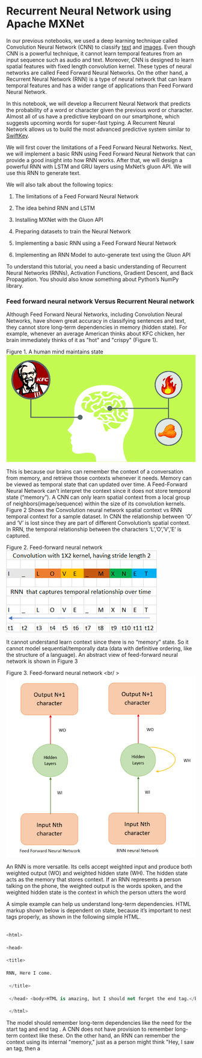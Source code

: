 # Recurrent Neural Network using Apache MXNet

In our previous notebooks, we used a deep learning technique called Convolution Neural Network (CNN) to classify [text](https://www.oreilly.com/ideas/sentiment-analysis-with-apache-mxnet) and [images](https://www.oreilly.com/ideas/classifying-traffic-signs-with-mxnet-an-introduction-to-computer-vision-with-neural-networks). Even though CNN is a powerful technique, it cannot learn temporal features from an input sequence such as audio and text. Moreover, CNN is designed to learn spatial features with fixed length convolution kernel. These types of neural networks are called Feed Forward Neural Networks. On the other hand, a Recurrent Neural Network (RNN) is a type of neural network that can learn temporal features and has a wider range of applications than Feed Forward Neural Network.

In this notebook, we will develop a Recurrent Neural Network that predicts the probability of a word or character given the previous word or character. Almost all of us have a predictive keyboard on our smartphone, which suggests upcoming words for super-fast typing. A Recurrent Neural Network allows us to build the most advanced predictive system similar to [SwiftKey](https://blog.swiftkey.com/swiftkey-debuts-worlds-first-smartphone-keyboard-powered-by-neural-networks/).

We will first cover the limitations of a Feed Forward Neural Networks. Next, we will implement a basic RNN using Feed Forward Neural Network that can provide a good insight into how RNN works. After that, we will design a powerful RNN with LSTM and GRU layers using MxNet’s gluon API. We will use this RNN to generate text.

We will also talk about the following topics:

1. The limitations of a Feed Forward Neural Network

2. The idea behind RNN and LSTM

3. Installing MXNet with the Gluon API

4. Preparing datasets to train the Neural Network

5. Implementing a basic RNN using a Feed Forward Neural Network

6. Implementing an RNN Model to auto-generate text using the Gluon API

To understand this tutorial, you need a basic understanding of Recurrent Neural Networks (RNNs), Activation Functions, Gradient Descent, and Back Propagation. You should also know something about Python’s NumPy library.

### Feed forward neural network Versus Recurrent Neural network

Although Feed Forward Neural Networks, including Convolution Neural Networks, have shown great accuracy in classifying sentences and text, they cannot store long-term dependencies in memory (hidden state). For example, whenever an average American thinks about KFC chicken, her brain immediately thinks of it as "hot" and "crispy" (Figure 1).

Figure 1. A human mind maintains state <br /> ![Alt text](images/KFC_Thinking01.jpg?raw=true "Understanding context")

This is because our brains can remember the context of a conversation from memory, and retrieve those contexts whenever it needs. Memory can be viewed as temporal state that can updated over time.  A Feed-Forward Neural Network can't interpret the context since it does not store temporal state (“memory”). A CNN can only learn spatial context from a local group of neighbors(image/sequence) within the size of its convolution kernels. Figure 2 Shows the Convolution neural network spatial context vs RNN temporal  context for a sample dataset. In CNN the relationship between ‘O’ and ‘V’ is lost since they are part of different Convolution’s spatial context. In RRN, the temporal relationship between the characters ‘L’,’O’,’V’,’E’ is captured. <br />

Figure 2. Feed-forward neural network <br /> ![Alt text](images/cnnvsrnn.png?raw=true "RNN vs CNN")

 It cannot understand learn context since there is no “memory” state. So it cannot model sequential/temporally data (data with definitive ordering, like the structure of a language). An abstract view of feed-forward neural network is shown in Figure 3 <br /> 

Figure 3. Feed-forward neural network <br/ >![Alt text](images/ffn_rnn.png?raw=true "Sequence to Sequence model")

An RNN is more versatile. Its cells accept weighted input and produce both weighted output (WO) and weighted hidden state (WH). The hidden state acts as the memory that stores context. If an RNN represents a person talking on the phone, the weighted output is the words spoken, and the weighted hidden state is the context in which the person utters the word

A simple example can help us understand long-term dependencies. HTML markup shown below is dependent on state, because it’s important to nest tags properly, as shown in the following simple HTML.

```python

<html>

<head>

<title>

RNN, Here I come.

 </title>

 </head> <body>HTML is amazing, but I should not forget the end tag.</body>

 </html>

 ```

The model should remember long-term dependencies like the need for the start tag <html> and end tag </html>. A CNN does not have provision to remember long-term context like these. On the other hand, an RNN can remember the context using its internal "memory," just as a person might think "Hey, I saw an <html> tag, then a <title> tag, so I need to close the <title> tag before closing the <html> tag."

### The intuition behind RNNs

In this section, we will explain the similarity between a feed forward neural network and RNN by building an unrolled version of Vanilla RNN using a feed forward neural network. A Vanilla RNN has a simple hidden state matrix (memory) and is easy to understand and implement.

Suppose we have to predict the 4th character in a stream of text, given the first three characters. To do that, we can design a simple Feed Forward Neural Network as in Figure. 4

Figure 4. <br /> ![Alt text](images/unRolled_rnn.png?raw=true "Unrolled RNN") <br />

This is basically a Feed Forward Network where the weights WI (green arrows) and WH (yellow arrows) are shared between some of the layers. This is an unrolled version of [Vanilla RNN](https://towardsdatascience.com/lecture-evolution-from-vanilla-rnn-to-gru-lstms-58688f1da83a), generally referred to as a many-to-one RNN because multiple inputs (3 characters, in this case) are used to predict one character. The RNN can be designed using MxNet as follows:

```python

class UnRolledRNN_Model(Block):

  # This is the initialisation of UnRolled RNN

    def __init__(self,vocab_size, num_embed, num_hidden,**kwargs):

        super(UnRolledRNN_Model, self).__init__(**kwargs)

        self.num_embed = num_embed

        self.vocab_size = vocab_size

        # Use name_scope to give child Blocks appropriate names.

        # It also allows sharing parameters between blocks recursively.

        with self.name_scope():

            self.encoder = nn.Embedding(self.vocab_size, self.num_embed)

            self.dense1 = nn.Dense(num_hidden,activation='relu',flatten=True)

            self.dense2 = nn.Dense(num_hidden,activation='relu',flatten=True)

            self.dense3 = nn.Dense(vocab_size,flatten=True)

    # This is the forward pass of neural network

    def forward(self, inputs):

        emd = self.encoder(inputs)

        #print(emd.shape)

        #since the input is shape(batch_size,input(3 characters))

        # we need to extract 0th, 1st, and 2nd character from each batch

        chararcter1 = emd[:,0,:]

        chararcter2 = emd[:,1,:]

        chararcter3 = emd[:,2,:]

        c1_hidden = self.dense1(chararcter1) # green arrow in diagram for character 1 (WI)

        c2_hidden = self.dense1(chararcter2) # green arrow in diagram for character 2 (WI)

        c3_hidden = self.dense1(chararcter3) # green arrow in diagram for character 3 (WI)

        c1_hidden_2 = self.dense2(c1_hidden)  # yellow arrow in diagram (WH)

        addition_result = F.add(c2_hidden,c1_hidden_2) # Total c1 + c2

        addition_hidden = self.dense2(addition_result) # yellow arrow in diagram (WH)

        addition_result_2 = F.add(addition_hidden,c3_hidden) # Total c1 + c2 + c3

        final_output = self.dense3(addition_result_2)   # The red arrow in diagram (WO)

        return final_output

  ```

Basically, this neural network has embedding layers (emb) followed by 3 dense layers:

Dense1 (with weights WI), which accepts the input

Dense 2 (with weights WH) (an intermediate layer)

Dense3 (with weights WO), which produces the output. We also do some MXNet array addition to combine inputs.

You can check this [blog post](https://www.oreilly.com/ideas/sentiment-analysis-with-apache-mxnet) to learn about embedding layer) and its functionality.  The Dense layers 1, 2, and 3 learn a set of weights that can predict the 4th character given the first 3 characters.

We use [Binary Cross Entropy Loss](https://mxnet.incubator.apache.org/api/python/gluon/loss.html#mxnet.gluon.loss.SigmoidBinaryCrossEntropyLoss) in our model. This model can be folded back and succinctly represented like Figure 5. <br />

Figure 5. Binary Cross Entropy Loss architecture  <br /> ![Alt text](images/RNN.png?raw=true "RNN")  <br />

Figure 5 helps explain the math behind the model, which can be carried out as follows:

```python

hidden_state_at_t = (WI x input + WH x previous_hidden_state)

```

Vanilla RNNs have some limitations. For example, let's say we have a long document containing the sentences "I was born in France during the world war" and "So I can speak French." A Vanilla RNN cannot understand the context of being "born in France" and "I can speak French" if they are far apart in a given document.

In addition to the many-to-one RNN, there are other types of RNN that process such memory-based applications, including the popular sequence-to-sequence RNN (Figure 6)In this sequence-to-sequence RNN, where sequence length is 3, each input is mapped onto a separate output. This helps the model to train faster because we measure loss (the difference between the predicted value and the actual output) at each time instant. Instead of one loss at the end, we can see loss1, loss2, etc., so that we get a better feedback (backpropagation) when training our model.

Figure 6. Sequence-to-sequence RNN <br /> ![Alt text](images/loss.png?raw=true" Sequence to Sequence model") <br />


RNN doesn't provide the capability (at least in practice) to forget the irrelevant context in between the phrases. RNN gives more importance to the most previous hidden state because it cannot give preference to the arbitrary (t-k) hidden state, where t is the current time step and k is the number greater than 0. This is because training an RNN on a long sequence of words can cause the gradient to vanish (when the gradient is small) or to explode (when the gradient is large) during backpropagation. Basically, the [backpropagation algorithm](http://neuralnetworksanddeeplearning.com/chap2.html) multiplies the gradients along the computational graph of the neural network in reverse direction. Hence, when the eigenvalue of the Hidden state matrix is large or small, the gradient becomes unstable. A detailed explanation of the problems with RNN is explained [here](http://citeseerx.ist.psu.edu/viewdoc/download?doi=10.1.1.421.8930&rep=rep1&type=pdf).

### Long Short-Term Memory (LSTM)

To address the problems with Vanilla RNN, the two German researchers Sepp Hochreiter and Juergen Schmidhuber proposed [Long Short-Term Memory](http://www.bioinf.jku.at/publications/older/2604.pdf) (LSTM), a complex RNN unit, as a solution to the vanishing/exploding gradient problem.  Some beautifully illustrated, simple versions of LSTM can be found [here](http://colah.github.io/posts/2015-08-Understanding-LSTMs/) and [here](https://medium.com/mlreview/understanding-lstm-and-its-diagrams-37e2f46f1714). In an abstract sense, we can think LSTM unit as a small neural network that decides the amount of information it needs to preserve (memory) from the previous time step.

## Implementing an LSTM

Now we can try creating our own simple character predictor.

### Preparing your environment

If you're working in the AWS Cloud, you can save yourself a lot of installation work by using an [Amazon SageMaker](https://aws.amazon.com/sagemaker/), pre-configured for deep learning.  If you have done this, skip steps 1-5 below.

If you are using a Conda environment, remember to install pip inside conda by typing 'conda install pip' after you activate an environment.  This will save you a lot of problems down the road.

Here's how to get set up:

1. Install [Anaconda](https://www.continuum.io/downloads), a package manager. It is easier to install Python libraries using Anaconda.

2. Install [scikit-learn](http://scikit-learn.org/stable/install.html), a general-purpose scientific computing library. We'll use this to pre-process our data. You can install it with 'conda install scikit-learn'.

3. Grab the Jupyter Notebook, with 'conda install jupyter notebook'.

4. Get [MXNet](https://github.com/apache/incubator-mxnet/releases), an open source deep learning library. The Python notebook was tested on version 0.12.0 of MxNet, and you can install using pip as follows: pip install mxnet==0.12.0

5. After you activate the anaconda environment, type these commands in it: ‘source activate mxnet'

The consolidated list of commands is:

```bash

conda install pip

pip install opencv-python

conda install scikit-learn

conda install jupyter notebook

pip install mxnet==0.12.0

```

6. You can download the [MXNet notebook for this part of the tutorial](https://github.com/sookinoby/RRN-MxNet/blob/master/Test-rnn.ipynb), where we've created and run all this code, and play with it! Adjust the hyperparameters and experiment with different approaches to neural network architecture.

### Preparing the Data Set

We will use a work of [Friedrich Nietzsche](https://en.wikipedia.org/wiki/Friedrich_Nietzsche) as our dataset.

You can download the data set [here](https://s3.amazonaws.com/text-datasets/nietzsche.txt). You are free to use any other dataset, such as your own chat history, or you can download some datasets from this [site](https://cs.stanford.edu/people/karpathy/char-rnn/). If you use your own chat history as the dataset, you can write a custom predictive text editor for your own lingo. For now, we will stick with Nietzche’s work.

The dataset nietzsche.txt consists of 600901 characters, out of which 86 are unique. We need to convert the entire text to a sequence of numbers.

```python

chars = sorted(list(set(text)))

#maps character to unique index e.g. {a:1,b:2....}

char_indices = dict((c, i) for i, c in enumerate(chars))

#maps indices to characters (1:a,2:b ....)

indices_char = dict((i, c) for i, c in enumerate(chars))

#convert the entire text into sequence

idx = [char_indices[c] for c in text]

```

### Preparing the dataset for Unrolled RNN

Our goal is to convert the data set to a series of inputs and outputs. Each sequence of three characters from the input stream will be stored as the three input characters to our model, with the next character being the output we are trying to train our model to predict. For instance, we would translate the string "I_love_mxnet" into the inputs and outputs shown in Table 1.

Table 1. How predictions are based on an input stream for "I_love_mxnet" ! <br />[Alt text](images/unroll_input.png?raw=true "unrolled input") <br />

The code to do the conversion follows.

 ```python

 #Input for neural network(our basic rnn has 3 inputs, n samples)

cs=3

c1_dat = [idx[i] for i in range(0, len(idx)-1-cs, cs)]

c2_dat = [idx[i+1] for i in range(0, len(idx)-1-cs, cs)]

c3_dat = [idx[i+2] for i in range(0, len(idx)-1-cs, cs)]

#The output of rnn network (single vector)

c4_dat = [idx[i+3] for i in range(0, len(idx)-1-cs, cs)]

#Stacking the inputs to form3 input features

x1 = np.stack(c1_dat[:-2])

x2 = np.stack(c2_dat[:-2])

x3 = np.stack(c3_dat[:-2])

# Concatenate to form the input training set

col_concat = np.array([x1,x2,x3])

t_col_concat = col_concat.T

```

We also batchify the training set in batches of 32, so that each training instance is of shape 32 X 3. Batchifying the input helps us train the model faster.

```python

#Set the batch size as 32, so input is of form 32 X 3

#output is 32 X 1

batch_size = 32

def get_batch(source,label_data, i,batch_size=32):

    bb_size = min(batch_size, source.shape[0] - 1 - i)

    data = source[i : i + bb_size]

    target = label_data[i: i + bb_size]

    #print(target.shape)

    return data, target.reshape((-1,))

```

### Preparing the dataset for gluon RNN

In the previous section, we prepared the dataset to predict the 4th character in input, given the previous 3 characters. In this section, we will generalize the algorithm to predict the nth character given a sequence with arbitrary length of n-1. This is very similar to preparing the dataset for unrolled RNN, except for the shape of the input. The dataset should be ordered in the shape (number of example X batch_size). Now, let us divide the sample dataset into batches as shown below: in Table 2.

Table 2. Batched input
![Alt text]<br />(images/batch3.png?raw=true "batch reshape") <br />

We have converted the input sequence to a batch size of 3 and a sequence length of 4. By transforming it this way, we lose the temporal relationship between many adjacent characters, such as  'O' and 'V' or 'M' and 'X'. For example, ‘V' follows ‘O'  in the input sequence but ‘V' and ‘O' belong to different batches; The only reason we batch the input sequence is to train our model faster. The following Python function does the batching of input:

```python

def rnn_batch(data, batch_size):

    """Reshape data into (num_example, batch_size)"""

    nbatch = data.shape[0] // batch_size

    data = data[:nbatch * batch_size]

    data = data.reshape((batch_size, nbatch)).T

    return data

```

Table 3 shows another example with batch size 2 ![Alt text]<br />(images/batch4.png?raw=true "batch reshape") <br /> and sequence length of 6.  It is very easy to generate the an input sequence of arbitrary length from a given batch. For example, if we want to generate a sequence of length 3 from a batch size of 2, we can do so easily using the following code.

```python

#get the batch

def get_batch(source, i,seq):

    seq_len = min(seq, source.shape[0] - 1 - i)

    data = source[i : i + seq_len]

    target = source[i + 1 : i + 1 + seq_len]

    return data, target.reshape((-1,))

```

During our training, we define an input sequence length of 100 as a hyperparameter. This may require fine tuning for the best output.

### Designing RNN in Gluon

Next, we define a class that allows us to create two RNN models that we have chosen for our example: GRU [(Gated Recurrent Unit)](https://mxnet.incubator.apache.org/api/python/gluon.html#mxnet.gluon.rnn.GRU) and [LSTM](https://mxnet.incubator.apache.org/api/python/gluon.html#mxnet.gluon.rnn.LSTM). GRU is a simpler version of LSTM and performs equally well. You can find a comparison study [here](https://arxiv.org/abs/1412.3555). The models are created with the following Python snippet:

```python

# Class to create model objects.

class GluonRNNModel(gluon.Block):

    """A model with an encoder, recurrent layer, and a decoder."""

    def __init__(self, mode, vocab_size, num_embed, num_hidden,

                 num_layers, dropout=0.5, **kwargs):

        super(GluonRNNModel, self).__init__(**kwargs)

        with self.name_scope():

            self.drop = nn.Dropout(dropout)

            self.encoder = nn.Embedding(vocab_size, num_embed,

                                        weight_initializer = mx.init.Uniform(0.1))

            if mode == 'lstm':

                self.rnn = rnn.LSTM(num_hidden, num_layers, dropout=dropout,

                                    input_size=num_embed)

            elif mode == 'gru':

                self.rnn = rnn.GRU(num_hidden, num_layers, dropout=dropout,

                                   input_size=num_embed)

            else:

                self.rnn = rnn.RNN(num_hidden, num_layers, activation='relu', dropout=dropout,

                                   input_size=num_embed)

            self.decoder = nn.Dense(vocab_size, in_units = num_hidden)

            self.num_hidden = num_hidden



 #define the forward pass of the neural network

    def forward(self, inputs, hidden):

        emb = self.drop(self.encoder(inputs))

        output, hidden = self.rnn(emb, hidden)

        output = self.drop(output)

        decoded = self.decoder(output.reshape((-1, self.num_hidden)))

        return decoded, hidden

    #Initial state of network

    def begin_state(self, *args, **kwargs):

        return self.rnn.begin_state(*args, **kwargs)

```

The constructor of the class creates the neural units that will be used in our forward pass. The constructor is parameterized by the type of RNN layer to use: LSTM, GRU, or Vanilla RNN.  The forward pass method will be called when training the model to generate the loss associated with the training data.

The forward pass function starts by creating an [embedding layer](https://mxnet.incubator.apache.org/api/python/gluon.html#mxnet.gluon.nn.Embedding) for the input character. You can look at our [previous blog post](https://www.oreilly.com/ideas/sentiment-analysis-with-apache-mxnet) for more details on embedding. The output of the embedding layer is provided as input to the RNN. The RNN returns an output as well as the hidden state. A dropout layer keeps the model from memorizing the input-output mapping, to prevent overfitting.   The output produced by the RNN is passed to a decoder (dense unit), which predicts the next character in the neural network and also generates the loss during the training phase.

We also have a "begin state" function that initializses the initial hidden state of the model.

### Training the neural network

After defining the network, now, we have to train the neural network so that it learns.

```python

def trainGluonRNN(epochs,train_data,seq=seq_length):

    for epoch in range(epochs):

        total_L = 0.0

        hidden = model.begin_state(func = mx.nd.zeros, batch_size = batch_size, ctx = context)

        for ibatch, i in enumerate(range(0, train_data.shape[0] - 1, seq_length)):

            data, target = get_batch(train_data, i,seq)

            hidden = detach(hidden)

            with autograd.record():

                output, hidden = model(data, hidden)

                L = loss(output, target) # this is total loss associated with seq_length

                L.backward()

            grads = [i.grad(context) for i in model.collect_params().values()]

            # Here gradient is for the whole batch.

            # So we multiply max_norm by batch_size and seq_length to balance it.

            gluon.utils.clip_global_norm(grads, clip * seq_length * batch_size)

            trainer.step(batch_size)

            total_L += mx.nd.sum(L).asscalar()

```

Each epoch starts by initializing the hidden units to zero. While training each batch, we detach the hidden unit from computational graph so that we don't back propagate the gradient beyond the sequence length (100 in our case). If we don't detach the hidden state, the gradient is passed to the beginning of hidden state (t=0). After detaching, we calculate the loss and use the backward function to back-propagate the loss in order to fine tune the weights. We also normalize the gradient by multiplying it by the sequence length and batch size.

### Text generation

Once the model is trained with the input data, we can generate random text similar to the input data. The weights of the trained model (200 epochs) with sequence length of 100  is available [here](https://www.dropbox.com/s/7b1fw94s1em5po0/gluonlstm_2?dl=0). You can download the model weights and load it using the [model.load_params](https://mxnet.incubator.apache.org/api/python/module/module.html?highlight=load#mxnet.module.BaseModule.load_params) function.

Next, we will use this model to generate text similar to the text in the “nietzsche” input. To generate sequence of arbitrary length, we use the output generated by the model as the input for the next iteration.

To generate text, we initialize the hidden state.

```python

 hidden = model.begin_state(func = mx.nd.zeros, batch_size = batch_size, ctx=context)

```

Remember, we don't have to reset the hidden state because we don't back propagate the loss to fine tune the weights.

Then, we reshape the input sequence vector to a shape that the RNN model accepts.

```python

 sample_input = mx.nd.array(np.array([idx[0:seq_length]]).T

                                ,ctx=context)

```

Then we look at the argmax of the output produced by the network. generate output char 'c'.

```python

output,hidden = model(sample_input,hidden)

output,hidden = model(sample_input,hidden)

index = mx.nd.argmax(output, axis=1)

index = index.asnumpy()

count = count + 1

```

Then append output char 'c' to the input string

```python

sample_input = mx.nd.array(np.array([idx[0:seq_length]]).T,ctx=context)

new_string = new_string + indices_char[index[-1]]

input_string = input_string[1:] + indices_char[index[-1]]

```

Next, slice the first character of the input string.

```python

 new_string = new_string + indices_char[index[-1]]

        input_string = input_string[1:] + indices_char[index[-1]]

```

The following code generates “nietzsche” like text of arbitrary length.

```python

# a nietzsche like text generator

import sys

def generate_random_text(model,input_string,seq_length,batch_size,sentence_length_to_generate):

    count = 0

    new_string = ''

    cp_input_string = input_string

    hidden = model.begin_state(func = mx.nd.zeros, batch_size = batch_size, ctx=context)

    while count < sentence_length_to_generate:

        idx = [char_indices[c] for c in input_string]

        if(len(input_string) != seq_length):

            print(len(input_string))

            raise ValueError('there was a error in the input ')

        sample_input = mx.nd.array(np.array([idx[0:seq_length]]).T

                                ,ctx=context)

        output,hidden = model(sample_input,hidden)

        index = mx.nd.argmax(output, axis=1)

        index = index.asnumpy()

        count = count + 1

        new_string = new_string + indices_char[index[-1]]

        input_string = input_string[1:] + indices_char[index[-1]]

    print(cp_input_string + new_string)

```

If you look at the text generated, we will notice that the model has learned open and close quotations(""). It has a definite structure and looks similar to 'nietzsche'.

You can also train a model on your chat history to predict the next character you will type.

In our next article, we will take a look at generative models*, especially Generative Adversarial Networks, a powerful model that can generate new data from a given input dataset.

*Note - Although RNN model is used to generate text, it is not actually a 'Generative Model' in the strict sense. This [pdf document](https://arxiv.org/pdf/1703.01898.pdf) clearly illustrates the difference between a  generative model and discriminative model for text classification.
